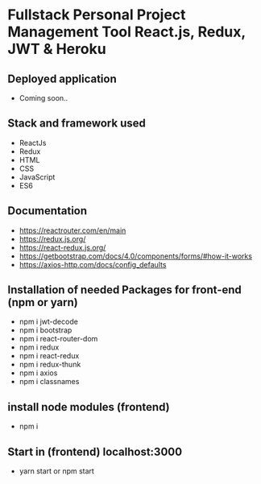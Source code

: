 # Fullstack Personal Project Management Tool React.js, Redux, JWT & Heroku

## Deployed application

- Coming soon..

## Stack and framework used

- ReactJs
- Redux
- HTML
- CSS
- JavaScript
- ES6

## Documentation

- https://reactrouter.com/en/main
- https://redux.js.org/
- https://react-redux.js.org/
- https://getbootstrap.com/docs/4.0/components/forms/#how-it-works
- https://axios-http.com/docs/config_defaults

## Installation of needed Packages for front-end (npm or yarn)

- npm i jwt-decode
- npm i bootstrap
- npm i react-router-dom
- npm i redux
- npm i react-redux
- npm i redux-thunk
- npm i axios
- npm i classnames

## install node modules (frontend)

- npm i

## Start in (frontend) localhost:3000

- yarn start or npm start
